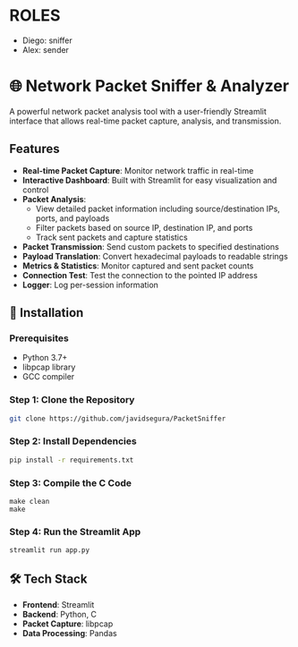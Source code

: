 # ROLES
- Diego: sniffer
- Alex: sender


# 🌐 Network Packet Sniffer & Analyzer

A powerful network packet analysis tool with a user-friendly Streamlit interface that allows real-time packet capture, analysis, and transmission.

## Features

- **Real-time Packet Capture**: Monitor network traffic in real-time
- **Interactive Dashboard**: Built with Streamlit for easy visualization and control
- **Packet Analysis**:
  - View detailed packet information including source/destination IPs, ports, and payloads
  - Filter packets based on source IP, destination IP, and ports
  - Track sent packets and capture statistics
- **Packet Transmission**: Send custom packets to specified destinations
- **Payload Translation**: Convert hexadecimal payloads to readable strings
- **Metrics & Statistics**: Monitor captured and sent packet counts
- **Connection Test**: Test the connection to the pointed IP address
- **Logger**: Log per-session information

## 🚀 Installation

### Prerequisites
- Python 3.7+
- libpcap library
- GCC compiler

### Step 1: Clone the Repository
```bash
git clone https://github.com/javidsegura/PacketSniffer
```
### Step 2: Install Dependencies
```bash
pip install -r requirements.txt
```

### Step 3: Compile the C Code
```
make clean
make
```

### Step 4: Run the Streamlit App
```
streamlit run app.py
```

## 🛠️ Tech Stack

- **Frontend**: Streamlit
- **Backend**: Python, C
- **Packet Capture**: libpcap
- **Data Processing**: Pandas